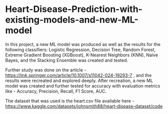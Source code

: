 # Heart-Disease-Prediction-with-existing-models-and-new-ML-model
In this project, a new ML model was produced as well as the results for the following classifiers: Logistic Regression, Decision Tree, Random Forest, Extreme Gradient Boosting (XGBoost), K-Nearest Neighbors (KNN), Naive Bayes, and the Stacking Ensemble was created and tested.

Further study was done on the article - https://link.springer.com/article/10.1007/s11042-024-19293-7 , and the results were recreated and explored deeply. After recreation, a new ML model was created and further tested for accuracy with evaluation metrics like - Accuracy, Precision, Recall, F1 Score, AUC.

The dataset that was used is the heart.csv file available here - https://www.kaggle.com/datasets/johnsmith88/heart-disease-dataset/code
